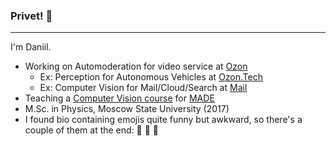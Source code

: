 ### Privet! 👋
---

I'm Daniil. 

* Working on Automoderation for video service at [Ozon](https://www.ozon.ru/)
  * Ex: Perception for Autonomous Vehicles at [Ozon.Tech](https://ozon.dev/)
  * Ex: Computer Vision for Mail/Cloud/Search at [Mail](https://mail.ru/)
* Teaching a [Computer Vision course](https://github.com/lysukhin/MADE) for [MADE](https://data.mail.ru/)
* M.Sc. in Physics, Moscow State University (2017)
* I found bio containing emojis quite funny but awkward, so there's a couple of them at the end: 🚙 🤖 🧠
